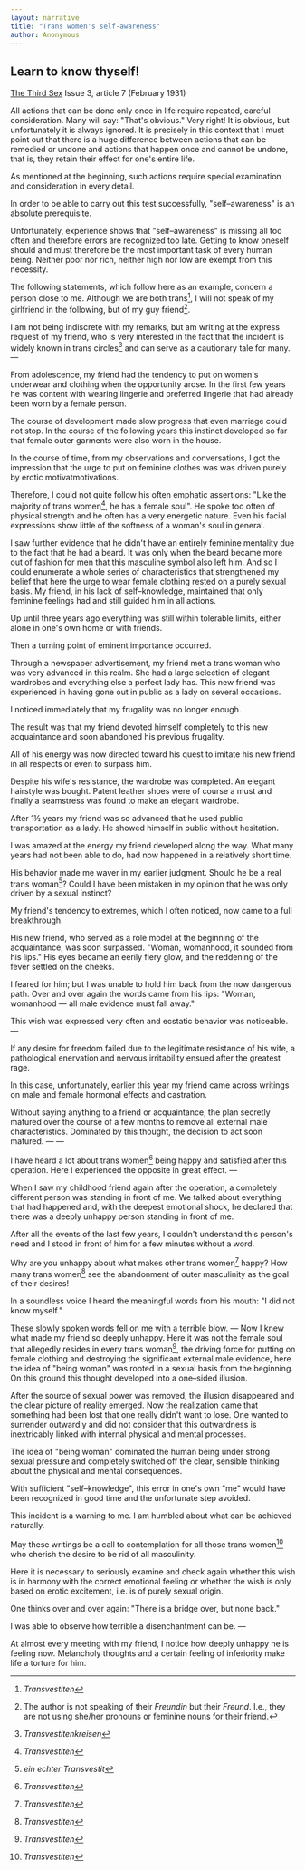 ```yaml
---
layout: narrative
title: "Trans women's self-awareness"
author: Anonymous
---
```


## Learn to know thyself!

[The Third Sex](/das-dritte-geschlecht/) Issue 3, article 7 (February 1931)

All actions that can be done only once in life require repeated, careful consideration. Many will say: "That's obvious." Very right! It is obvious, but unfortunately it is always ignored. It is precisely in this context that I must point out that there is a huge difference between actions that can be remedied or undone and actions that happen once and cannot be undone, that is, they retain their effect for one's entire life. 

As mentioned at the beginning, such actions require special examination and consideration in every detail.

In order to be able to carry out this test successfully, "self&ndash;awareness" is an absolute prerequisite.

Unfortunately, experience shows that "self&ndash;awareness" is missing all too often and therefore errors are recognized too late. Getting to know oneself should and must therefore be the most important task of every human being. Neither poor nor rich, neither high nor low are exempt from this necessity.

The following statements, which follow here as an example, concern a person close to me. Although we are both trans[^fn1], I will not speak of my girlfriend in the following, but of my guy friend[^fn2].

I am not being indiscrete with my remarks, but am writing at the express request of my friend, who is very interested in the fact that the incident is widely known in trans circles[^fn3] and can serve as a cautionary tale for many. &mdash;

From adolescence, my friend had the tendency to put on women's underwear and clothing when the opportunity arose. In the first few years he was content with wearing lingerie and preferred lingerie that had already been worn by a female person.

The course of development made slow progress that even marriage could not stop. In the course of the following years this instinct developed so far that female outer garments were also worn in the house.

In the course of time, from my observations and conversations, I got the impression that the urge to put on feminine clothes was was driven purely by erotic motivatmotivations.

Therefore, I could not quite follow his often emphatic assertions: "Like the majority of trans women[^fn1], he has a female soul". He spoke too often of physical strength and he often has a very energetic nature. Even his facial expressions show little of the softness of a woman's soul in general.

I saw further evidence that he didn't have an entirely feminine mentality due to the fact that he had a beard. It was only when the beard became more out of fashion for men that this masculine symbol also left him. And so I could enumerate a whole series of characteristics that strengthened my belief that here the urge to wear female clothing rested on a purely sexual basis. My friend, in his lack of self&ndash;knowledge, maintained that only feminine feelings had and still guided him in all actions. 

Up until three years ago everything was still within tolerable limits, either alone in one's own home or with friends.

Then a turning point of eminent importance occurred.

Through a newspaper advertisement, my friend met a trans woman who was very advanced in this realm. She had a large selection of elegant wardrobes and everything else a perfect lady has. This new friend was experienced in having gone out in public as a lady on several occasions.

I noticed immediately that my frugality was no longer enough.

The result was that my friend devoted himself completely to this new acquaintance and soon abandoned his previous frugality.

All of his energy was now directed toward his quest to imitate his new friend in all respects or even to surpass him.

Despite his wife's resistance, the wardrobe was completed. An elegant hairstyle was bought. Patent leather shoes were of course a must and finally a seamstress was found to make an elegant wardrobe.

After 1&frac12; years my friend was so advanced that he used public transportation as a lady. He showed himself in public without hesitation.

I was amazed at the energy my friend developed along the way. What many years had not been able to do, had now happened in a relatively short time.

His behavior made me waver in my earlier judgment. Should he be a real trans woman[^fn4]? Could I have been mistaken in my opinion that he was only driven by a sexual instinct?

My friend's tendency to extremes, which I often noticed, now came to a full breakthrough.

His new friend, who served as a role model at the beginning of the acquaintance, was soon surpassed. "Woman, womanhood, it sounded from his lips." His eyes became an eerily fiery glow, and the reddening of the fever settled on the cheeks.

I feared for him; but I was unable to hold him back from the now dangerous path. Over and over again the words came from his lips: "Woman, womanhood &mdash; all male evidence must fall away."

This wish was expressed very often and ecstatic behavior was noticeable. &mdash;

If any desire for freedom failed due to the legitimate resistance of his wife, a pathological enervation and nervous irritability ensued after the greatest rage.

In this case, unfortunately, earlier this year my friend came across writings on male and female hormonal effects and castration.

Without saying anything to a friend or acquaintance, the plan secretly matured over the course of a few months to remove all external male characteristics. Dominated by this thought, the decision to act soon matured. &mdash; &mdash;

I have heard a lot about trans women[^fn1] being happy and satisfied after this operation. Here I experienced the opposite in great effect. &mdash;

When I saw my childhood friend again after the operation, a completely different person was standing in front of me. We talked about everything that had happened and, with the deepest emotional shock, he declared that there was a deeply unhappy person standing in front of me.

After all the events of the last few years, I couldn't understand this person's need and I stood in front of him for a few minutes without a word.

Why are you unhappy about what makes other trans women[^fn1] happy? How many trans women[^fn1] see the abandonment of outer masculinity as the goal of their desires!

In a soundless voice I heard the meaningful words from his mouth: "I did not know myself." 

These slowly spoken words fell on me with a terrible blow. &mdash; Now I knew what made my friend so deeply unhappy. Here it was not the female soul that allegedly resides in every trans woman[^fn1], the driving force for putting on female clothing and destroying the significant external male evidence, here the idea of ​​"being woman" was rooted in a sexual basis from the beginning. On this ground this thought developed into a one&ndash;sided illusion.

After the source of sexual power was removed, the illusion disappeared and the clear picture of reality emerged. Now the realization came that something had been lost that one really didn't want to lose. One wanted to surrender outwardly and did not consider that this outwardness is inextricably linked with internal physical and mental processes.

The idea of ​​"being woman" dominated the human being under strong sexual pressure and completely switched off the clear, sensible thinking about the physical and mental consequences.

With sufficient "self&ndash;knowledge", this error in one's own "me" would have been recognized in good time and the unfortunate step avoided.

This incident is a warning to me. I am humbled about what can be achieved naturally.

May these writings be a call to contemplation for all those trans women[^fn1] who cherish the desire to be rid of all masculinity.

Here it is necessary to seriously examine and check again whether this wish is in harmony with the correct emotional feeling or whether the wish is only based on erotic excitement, i.e. is of purely sexual origin.

One thinks over and over again: "There is a bridge over, but none back."

I was able to observe how terrible a disenchantment can be. &mdash;

At almost every meeting with my friend, I notice how deeply unhappy he is feeling now. Melancholy thoughts and a certain feeling of inferiority make life a torture for him. 

[^fn1]: _Transvestiten_
[^fn2]: The author is not speaking of their _Freundin_ but their _Freund_. I.e., they are not using she/her pronouns or feminine nouns for their friend.
[^fn3]: _Transvestitenkreisen_
[^fn4]: _ein echter Transvestit_
